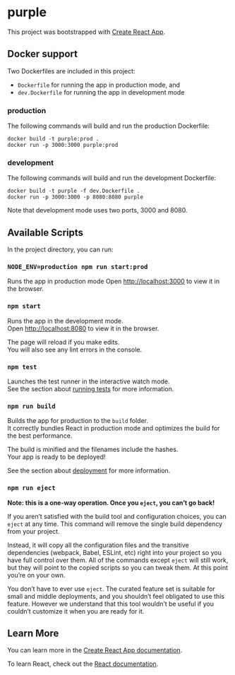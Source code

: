 # purple

This project was bootstrapped with [Create React App](https://github.com/facebook/create-react-app).

## Docker support

Two Dockerfiles are included in this project:
* `Dockerfile` for running the app in production mode, and
* `dev.Dockerfile` for running the app in development mode

### production

The following commands will build and run the production Dockerfile:
```
docker build -t purple:prod .
docker run -p 3000:3000 purple:prod
```

### development

The following commands will build and run the development Dockerfile:
```
docker build -t purple -f dev.Dockerfile .
docker run -p 3000:3000 -p 8080:8080 purple
```

Note that development mode uses two ports, 3000 and 8080.

## Available Scripts

In the project directory, you can run:

### `NODE_ENV=production npm run start:prod`

Runs the app in production mode
Open [http://localhost:3000](http://localhost:3000) to view it in the browser. 

### `npm start`

Runs the app in the development mode.\
Open [http://localhost:8080](http://localhost:8080) to view it in the browser.

The page will reload if you make edits.\
You will also see any lint errors in the console.

### `npm test`

Launches the test runner in the interactive watch mode.\
See the section about [running tests](https://facebook.github.io/create-react-app/docs/running-tests) for more information.

### `npm run build`

Builds the app for production to the `build` folder.\
It correctly bundles React in production mode and optimizes the build for the best performance.

The build is minified and the filenames include the hashes.\
Your app is ready to be deployed!

See the section about [deployment](https://facebook.github.io/create-react-app/docs/deployment) for more information.

### `npm run eject`

**Note: this is a one-way operation. Once you `eject`, you can’t go back!**

If you aren’t satisfied with the build tool and configuration choices, you can `eject` at any time. This command will remove the single build dependency from your project.

Instead, it will copy all the configuration files and the transitive dependencies (webpack, Babel, ESLint, etc) right into your project so you have full control over them. All of the commands except `eject` will still work, but they will point to the copied scripts so you can tweak them. At this point you’re on your own.

You don’t have to ever use `eject`. The curated feature set is suitable for small and middle deployments, and you shouldn’t feel obligated to use this feature. However we understand that this tool wouldn’t be useful if you couldn’t customize it when you are ready for it.

## Learn More

You can learn more in the [Create React App documentation](https://facebook.github.io/create-react-app/docs/getting-started).

To learn React, check out the [React documentation](https://reactjs.org/).
